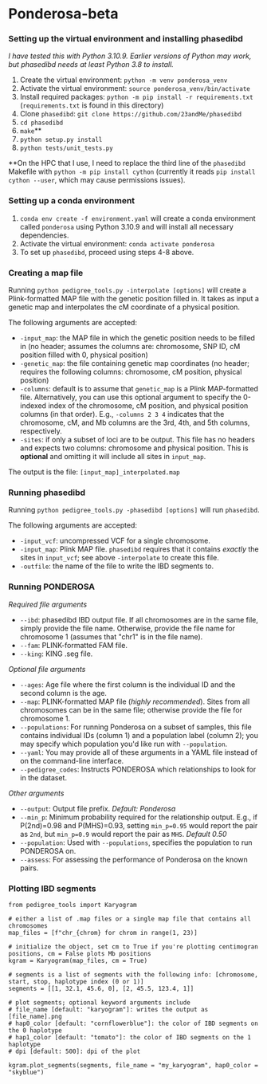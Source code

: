 # Ponderosa-beta

### Setting up the virtual environment and installing phasedibd

*I have tested this with Python 3.10.9. Earlier versions of Python may work, but phasedibd needs at least Python 3.8 to install.*

1. Create the virtual environment: `python -m venv ponderosa_venv`
2. Activate the virtual environment: `source ponderosa_venv/bin/activate`
3. Install required packages: `python -m pip install -r requirements.txt` (`requirements.txt` is found in this directory)
4. Clone `phasedibd`: `git clone https://github.com/23andMe/phasedibd`
5. `cd phasedibd`
6. `make`**
7. `python setup.py install`
8. `python tests/unit_tests.py`

**On the HPC that I use, I need to replace the third line of the `phasedibd` Makefile with `python -m pip install cython` (currently it reads `pip install cython --user`, which may cause permissions issues).

### Setting up a conda environment

1. `conda env create -f environment.yaml` will create a conda environment called `ponderosa` using Python 3.10.9 and will install all necessary dependencies.
2. Activate the virtual environment: `conda activate ponderosa`
3. To set up `phasedibd`, proceed using steps 4-8 above.

### Creating a map file

Running `python pedigree_tools.py -interpolate [options]` will create a Plink-formatted MAP file with the genetic position filled in. It takes as input a genetic map and interpolates the cM coordinate of a physical position.

The following arguments are accepted:
- `-input_map`: the MAP file in which the genetic position needs to be filled in (no header; assumes the columns are: chromosome, SNP ID, cM position filled with 0, physical position)
- `-genetic_map`: the file containing genetic map coordinates (no header; requires the following columns: chromosome, cM position, physical position)
- `-columns`: default is to assume that `genetic_map` is a Plink MAP-formatted file. Alternatively, you can use this optional argument to specify the 0-indexed index of the chromosome, cM position, and physical position columns (in that order). E.g., `-columns 2 3 4` indicates that the chromosome, cM, and Mb columns are the 3rd, 4th, and 5th columns, respectively.
- `-sites`: if only a subset of loci are to be output. This file has no headers and expects two columns: chromosome and physical position. This is **optional** and omitting it will include all sites in `input_map`.

The output is the file: `[input_map]_interpolated.map`

### Running phasedibd

Running `python pedigree_tools.py -phasedibd [options]` will run `phasedibd`.

The following arguments are accepted:
- `-input_vcf`: uncompressed VCF for a single chromosome.
- `-input_map`: Plink MAP file. `phasedibd` requires that it contains *exactly* the sites in `input_vcf`; see above `-interpolate` to create this file.
- `-outfile`: the name of the file to write the IBD segments to.

### Running PONDEROSA

*Required file arguments*
- `--ibd`: phasedibd IBD output file. If all chromosomes are in the same file, simply provide the file name. Otherwise, provide the file name for chromosome 1 (assumes that "chr1" is in the file name).
- `--fam`: PLINK-formatted FAM file.
- `--king`: KING .seg file.

*Optional file arguments*
- `--ages`: Age file where the first column is the individual ID and the second column is the age.
- `--map`: PLINK-formatted MAP file (*highly recommended*). Sites from all chromosomes can be in the same file; otherwise provide the file for chromosome 1.
- `--populations`: For running Ponderosa on a subset of samples, this file contains individual IDs (column 1) and a population label (column 2); you may specify which population you'd like run with `--population`.
- `--yaml`: You may provide all of these arguments in a YAML file instead of on the command-line interface.
- `--pedigree_codes`: Instructs PONDEROSA which relationships to look for in the dataset.

*Other arguments*
- `--output`: Output file prefix. *Default: Ponderosa*
- `--min_p`: Minimum probability required for the relationship output. E.g., if P(2nd)=0.98 and P(MHS)=0.93, setting `min_p=0.95` would report the pair as `2nd`, but `min_p=0.9` would report the pair as `MHS`. *Default 0.50*
- `--population`: Used with `--populations`, specifies the population to run PONDEROSA on.
- `--assess`: For assessing the performance of Ponderosa on the known pairs.

### Plotting IBD segments

```
from pedigree_tools import Karyogram

# either a list of .map files or a single map file that contains all chromosomes
map_files = [f"chr_{chrom} for chrom in range(1, 23)]

# initialize the object, set cm to True if you're plotting centimogran positions, cm = False plots Mb positions
kgram = Karyogram(map_files, cm = True)

# segments is a list of segments with the following info: [chromosome, start, stop, haplotype index (0 or 1)]
segments = [[1, 32.1, 45.6, 0], [2, 45.5, 123.4, 1]]

# plot segments; optional keyword arguments include
# file_name [default: "karyogram"]: writes the output as [file_name].png
# hap0_color [default: "cornflowerblue"]: the color of IBD segments on the 0 haplotype
# hap1_color [default: "tomato"]: the color of IBD segments on the 1 haplotype
# dpi [default: 500]: dpi of the plot

kgram.plot_segments(segments, file_name = "my_karyogram", hap0_color = "skyblue")
```
